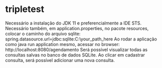 # tripletest
Necessário a instalação do JDK 11 e preferencialmente a IDE STS. Necessário também, em application.properties, no pacote resources, colocar o caminho do arquivo sqlite:
spring.datasource.url=jdbc:sqlite:C:\\your_path_here
Ao rodar a aplicação como java run application mesmo, acessar  no browser:
http://localhost:8080/agendamento
Será possível visualizar todas as consultas salvas no banco de dados SQLite.
Ao clicar em cadastrar consulta, será possível adicionar uma nova consulta.
